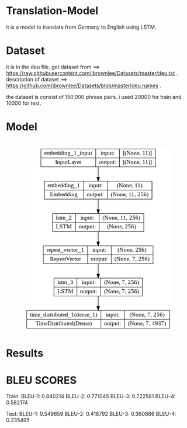 # Translation-Model
it is a model to translate from Germany to English using LSTM.

# Dataset
it is in the deu file.
get dataset from ==> https://raw.githubusercontent.com/jbrownlee/Datasets/master/deu.txt .
description of dataset ==> https://github.com/jbrownlee/Datasets/blob/master/deu.names .

the dataset is consist of 150,000 phrase pairs. i used 20000 for train and 10000 for test.


# Model
<h1 align="center">
<img src="model.png" width="400" height = "500">
</h1>

# Results
# BLEU SCORES
Train: BLEU-1: 0.840214
       BLEU-2: 0.771045
       BLEU-3: 0.722561
       BLEU-4: 0.582174
       
Test: BLEU-1: 0.549659
      BLEU-2: 0.418792
      BLEU-3: 0.360866
      BLEU-4: 0.235495

